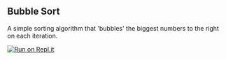 ## Bubble Sort

A simple sorting algorithm that 'bubbles' the biggest numbers to the right on each iteration.

[![Run on Repl.it](https://repl.it/badge/github/Ethee/bubble_sort)](https://repl.it/github/Ethee/bubble_sort)